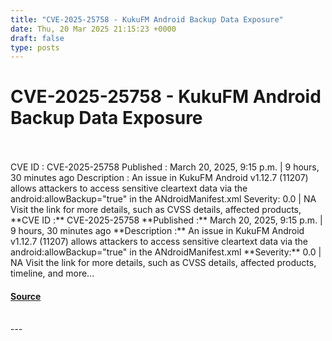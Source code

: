 ```yaml
---
title: "CVE-2025-25758 - KukuFM Android Backup Data Exposure"
date: Thu, 20 Mar 2025 21:15:23 +0000
draft: false
type: posts
---
```

# CVE-2025-25758 - KukuFM Android Backup Data Exposure

<br/>

<br/>
 CVE ID : CVE-2025-25758 Published : March 20, 2025, 9:15 p.m. | 9 hours, 30 minutes ago Description : An issue in KukuFM Android v1.12.7 (11207) allows attackers to access sensitive cleartext data via the android:allowBackup="true" in the ANdroidManifest.xml Severity: 0.0 | NA Visit the link for more details, such as CVSS details, affected products,
<br/>
**CVE ID :** CVE-2025-25758  
**Published :** March 20, 2025, 9:15 p.m. | 9 hours, 30 minutes ago  
**Description :** An issue in KukuFM Android v1.12.7 (11207) allows attackers to access sensitive cleartext data via the android:allowBackup="true" in the ANdroidManifest.xml  
**Severity:** 0.0 | NA  
Visit the link for more details, such as CVSS details, affected products, timeline, and more...

#### [Source](https://cvefeed.io/vuln/detail/CVE-2025-25758)

<br/>
---
